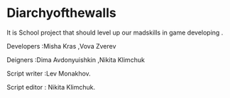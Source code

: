 # Diarchyofthewalls
It is School project that should level up our madskills in game developing .



Developers :Misha Kras ,Vova Zverev



Deigners :Dima Avdonyuishkin ,Nikita Klimchuk



Script writer :Lev Monakhov.



Script editor : Nikita Klimchuk. 
